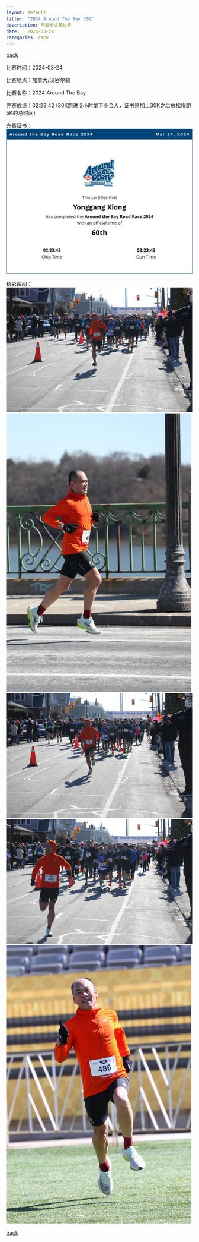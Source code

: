 ```yaml
---
layout: default
title:  "2024 Around The Bay 30K"
description: 用脚步丈量世界
date:   2024-03-24
categories: race
---
```

[back](/)

比赛时间：2024-03-24

比赛地点：加拿大/汉密尔顿

比赛名称：2024 Around The Bay

完赛成绩：02:23:42
(30K跑进 2小时拿下小金人，证书是加上30K之后放松慢跑5K的总时间)

完赛证书：![Octocat](/images/2024ATB/2024ATB.png)

精彩瞬间：![Octocat](/images/2024ATB/2024ATB-1.jpeg) ![Octocat](/images/2024ATB/2024ATB-2.jpeg) ![Octocat](/images/2024ATB/2024ATB-3.jpeg) ![Octocat](/images/2024ATB/2024ATB-4.jpeg) ![Octocat](/images/2024ATB/2024ATB-5.jpeg)

[back](/)
